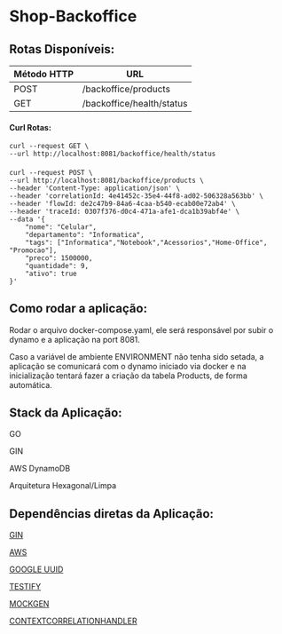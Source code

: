 # Shop-Backoffice

## Rotas Disponíveis:

| Método HTTP | URL                          |
|-------------|------------------------------|
| POST        |/backoffice/products          |
| GET         |/backoffice/health/status     |

#### Curl Rotas:
    curl --request GET \
    --url http://localhost:8081/backoffice/health/status

####
    
    curl --request POST \
    --url http://localhost:8081/backoffice/products \
    --header 'Content-Type: application/json' \
    --header 'correlationId: 4e41452c-35e4-44f8-ad02-506328a563bb' \
    --header 'flowId: de2c47b9-84a6-4caa-b540-ecab00e72ab4' \
    --header 'traceId: 0307f376-d0c4-471a-afe1-dca1b39abf4e' \
    --data '{
        "nome": "Celular",
        "departamento": "Informatica",
        "tags": ["Informatica","Notebook","Acessorios","Home-Office", "Promocao"],
        "preco": 1500000,
        "quantidade": 9,
        "ativo": true
    }'

## Como rodar a aplicação:
Rodar o arquivo docker-compose.yaml, ele será responsável por subir o dynamo e a aplicação na port 8081. 

Caso a variável de ambiente ENVIRONMENT não tenha sido setada, a aplicação se comunicará com o dynamo iniciado via docker e na inicialização tentará fazer a criação da tabela Products, de forma automática.

## Stack da Aplicação:
GO

GIN

AWS DynamoDB

Arquitetura Hexagonal/Limpa

## Dependências diretas da Aplicação:
[GIN](github.com/aws/aws-sdk-go)

[AWS](github.com/gin-gonic/gin)

[GOOGLE UUID](github.com/google/uuid)

[TESTIFY](github.com/stretchr/testify)

[MOCKGEN](go.uber.org/mock)

[CONTEXTCORRELATIONHANDLER](github.com/hugovallada/correlationcontexthandler)